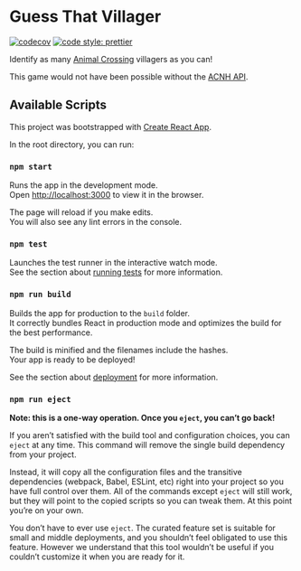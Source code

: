 # Guess That Villager

[![codecov](https://codecov.io/gh/Nyette/guess-that-villager/branch/master/graph/badge.svg?token=Y2TXPTHLU3)](https://codecov.io/gh/Nyette/guess-that-villager) [![code style: prettier](https://img.shields.io/badge/code_style-prettier-ff69b4.svg?style=flat-square)](https://github.com/prettier/prettier)

Identify as many [Animal Crossing](https://animal-crossing.com/) villagers as you can!

This game would not have been possible without the [ACNH API](https://acnhapi.com/).

## Available Scripts

This project was bootstrapped with [Create React App](https://github.com/facebook/create-react-app).

In the root directory, you can run:

### `npm start`

Runs the app in the development mode.\
Open [http://localhost:3000](http://localhost:3000) to view it in the browser.

The page will reload if you make edits.\
You will also see any lint errors in the console.

### `npm test`

Launches the test runner in the interactive watch mode.\
See the section about [running tests](https://facebook.github.io/create-react-app/docs/running-tests) for more information.

### `npm run build`

Builds the app for production to the `build` folder.\
It correctly bundles React in production mode and optimizes the build for the best performance.

The build is minified and the filenames include the hashes.\
Your app is ready to be deployed!

See the section about [deployment](https://facebook.github.io/create-react-app/docs/deployment) for more information.

### `npm run eject`

**Note: this is a one-way operation. Once you `eject`, you can’t go back!**

If you aren’t satisfied with the build tool and configuration choices, you can `eject` at any time. This command will remove the single build dependency from your project.

Instead, it will copy all the configuration files and the transitive dependencies (webpack, Babel, ESLint, etc) right into your project so you have full control over them. All of the commands except `eject` will still work, but they will point to the copied scripts so you can tweak them. At this point you’re on your own.

You don’t have to ever use `eject`. The curated feature set is suitable for small and middle deployments, and you shouldn’t feel obligated to use this feature. However we understand that this tool wouldn’t be useful if you couldn’t customize it when you are ready for it.
